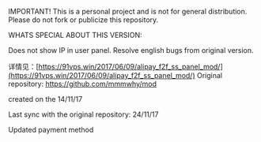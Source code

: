 
IMPORTANT!
This is a personal project and is not for general distribution. Please do not fork or publicize this repository.

WHATS SPECIAL ABOUT THIS VERSION:

Does not show IP in user panel. 
Resolve english bugs from original version. 


详情见：[https://91vps.win/2017/06/09/alipay_f2f_ss_panel_mod/](https://91vps.win/2017/06/09/alipay_f2f_ss_panel_mod/)
Original repository: https://github.com/mmmwhy/mod

created on the 14/11/17

Last sync with the original repository: 24/11/17

Updated payment method 

